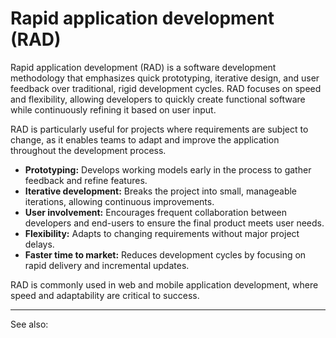 
# Rapid application development (RAD)

Rapid application development (RAD) is a software development methodology that emphasizes quick prototyping, iterative design, and user feedback over traditional, rigid development cycles. RAD focuses on speed and flexibility, allowing developers to quickly create functional software while continuously refining it based on user input.

RAD is particularly useful for projects where requirements are subject to change, as it enables teams to adapt and improve the application throughout the development process.

- **Prototyping:** Develops working models early in the process to gather feedback and refine features.
- **Iterative development:** Breaks the project into small, manageable iterations, allowing continuous improvements.
- **User involvement:** Encourages frequent collaboration between developers and end-users to ensure the final product meets user needs.
- **Flexibility:** Adapts to changing requirements without major project delays.
- **Faster time to market:** Reduces development cycles by focusing on rapid delivery and incremental updates.

RAD is commonly used in web and mobile application development, where speed and adaptability are critical to success.

---

See also: